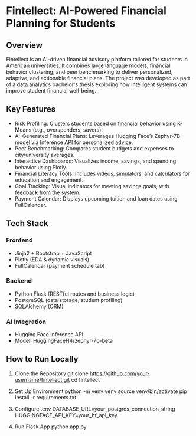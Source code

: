 # Fintellect: AI-Powered Financial Planning for Students
## Overview
Fintellect is an AI-driven financial advisory platform tailored for students in American universities. It combines large language models, financial behavior clustering, and peer benchmarking to deliver personalized, adaptive, and actionable financial plans. The project was developed as part of a data analytics bachelor's thesis exploring how intelligent systems can improve student financial well-being.

## Key Features
* Risk Profiling: Clusters students based on financial behavior using K-Means (e.g., overspenders, savers).
* AI-Generated Financial Plans: Leverages Hugging Face’s Zephyr-7B model via Inference API for personalized advice.
* Peer Benchmarking: Compares student budgets and expenses to city/university averages.
* Interactive Dashboards: Visualizes income, savings, and spending behavior using Plotly.
* Financial Literacy Tools: Includes videos, simulators, and calculators for education and engagement.
* Goal Tracking: Visual indicators for meeting savings goals, with feedback from the system.
* Payment Calendar: Displays upcoming tuition and loan dates using FullCalendar.

## Tech Stack
### Frontend
* Jinja2 + Bootstrap + JavaScript
* Plotly (EDA & dynamic visuals)
* FullCalendar (payment schedule tab)

### Backend
* Python Flask (RESTful routes and business logic)
* PostgreSQL (data storage, student profiling)
* SQLAlchemy (ORM)

### AI Integration
* Hugging Face Inference API
* Model: HuggingFaceH4/zephyr-7b-beta

## How to Run Locally
1. Clone the Repository
git clone https://github.com/your-username/fintellect.git
cd fintellect

2. Set Up Environment
python -m venv venv
source venv/bin/activate
pip install -r requirements.txt

3. Configure .env
DATABASE_URL=your_postgres_connection_string
HUGGINGFACE_API_KEY=your_hf_api_key

4. Run Flask App
python app.py



